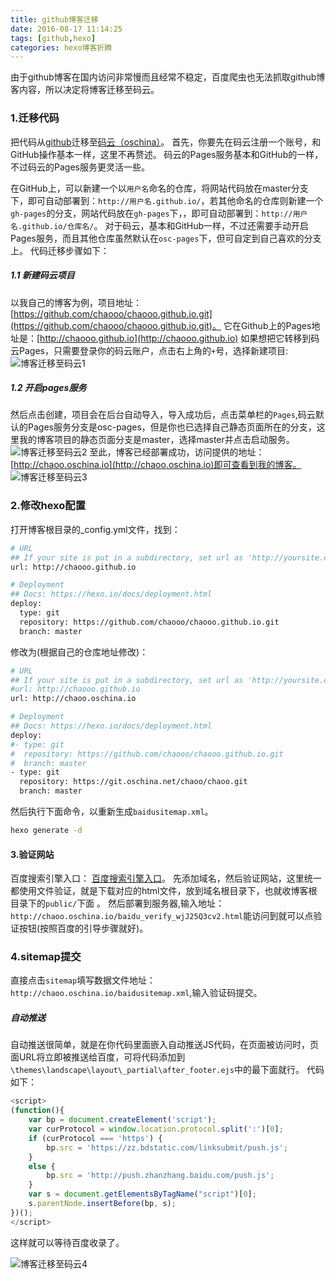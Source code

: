 ```yaml
---
title: github博客迁移
date: 2016-08-17 11:14:25
tags: [github,hexo]
categories: hexo博客折腾
---
```

由于github博客在国内访问非常慢而且经常不稳定，百度爬虫也无法抓取github博客内容，所以决定将博客迁移至码云。
### 1.迁移代码
把代码从[github](https://github.com/)迁移至[码云（oschina）](http://git.oschina.net/)。
首先，你要先在码云注册一个账号，和GitHub操作基本一样，这里不再赘述。
码云的Pages服务基本和GitHub的一样，不过码云的Pages服务更灵活一些。
<!-- more -->
在GitHub上，可以新建一个以`用户名`命名的仓库，将网站代码放在master分支下，即可自动部署到：`http://用户名.github.io/`，若其他命名的仓库则新建一个`gh-pages`的分支，网站代码放在`gh-pages`下，，即可自动部署到：`http://用户名.github.io/仓库名/`。
对于码云，基本和GitHub一样，不过还需要手动开启Pages服务，而且其他仓库虽然默认在`osc-pages`下，但可自定到自己喜欢的分支上。
代码迁移步骤如下：
##### 1.1 新建码云项目
以我自己的博客为例，项目地址：[https://github.com/chaooo/chaooo.github.io.git](https://github.com/chaooo/chaooo.github.io.git)。
它在Github上的Pages地址是：[http://chaooo.github.io](http://chaooo.github.io)
如果想把它转移到码云Pages，只需要登录你的码云账户，点击右上角的`+`号，选择新建项目:
![博客迁移至码云1](http://obzf7z93c.bkt.clouddn.com/blog/oschina.jpg)
##### 1.2 开启pages服务
然后点击创建，项目会在后台自动导入，导入成功后，点击菜单栏的`Pages`,码云默认的Pages服务分支是osc-pages，但是你也已选择自己静态页面所在的分支，这里我的博客项目的静态页面分支是master，选择master并点击启动服务。
![博客迁移至码云2](http://obzf7z93c.bkt.clouddn.com/blog/oschina1.jpg)
至此，博客已经部署成功，访问提供的地址：[http://chaoo.oschina.io](http://chaoo.oschina.io)即可查看到我的博客。
![博客迁移至码云3](http://obzf7z93c.bkt.clouddn.com/blog/oschina2.jpg)

### 2.修改hexo配置
打开博客根目录的_config.yml文件，找到：
``` bash
# URL
## If your site is put in a subdirectory, set url as 'http://yoursite.com/child' and root as '/child/'
url: http://chaooo.github.io

# Deployment
## Docs: https://hexo.io/docs/deployment.html
deploy:
  type: git
  repository: https://github.com/chaooo/chaooo.github.io.git
  branch: master
```
修改为(根据自己的仓库地址修改)：
``` bash
# URL
## If your site is put in a subdirectory, set url as 'http://yoursite.com/child' and root as '/child/'
#url: http://chaooo.github.io
url: http://chaoo.oschina.io

# Deployment
## Docs: https://hexo.io/docs/deployment.html
deploy:
#- type: git
#  repository: https://github.com/chaooo/chaooo.github.io.git
#  branch: master
- type: git
  repository: https://git.oschina.net/chaoo/chaoo.git
  branch: master
```
然后执行下面命令，以重新生成`baidusitemap.xml`。
``` bash
hexo generate -d
```
#### 3.验证网站
百度搜索引擎入口：
[百度搜索引擎入口](http://zhanzhang.baidu.com/linksubmit/url)。
先添加域名，然后验证网站，这里统一都使用文件验证，就是下载对应的html文件，放到域名根目录下，也就收博客根目录下的`public/`下面 。
然后部署到服务器,输入地址：`http://chaoo.oschina.io/baidu_verify_wjJ25Q3cv2.html`能访问到就可以点验证按钮(按照百度的引导步骤就好)。

### 4.sitemap提交
直接点击`sitemap`填写数据文件地址：`http://chaoo.oschina.io/baidusitemap.xml`,输入验证码提交。
##### 自动推送
自动推送很简单，就是在你代码里面嵌入自动推送JS代码，在页面被访问时，页面URL将立即被推送给百度，可将代码添加到`\themes\landscape\layout\_partial\after_footer.ejs`中的最下面就行。
代码如下：
``` javascript
<script>
(function(){
    var bp = document.createElement('script');
    var curProtocol = window.location.protocol.split(':')[0];
    if (curProtocol === 'https') {
        bp.src = 'https://zz.bdstatic.com/linksubmit/push.js';        
    }
    else {
        bp.src = 'http://push.zhanzhang.baidu.com/push.js';
    }
    var s = document.getElementsByTagName("script")[0];
    s.parentNode.insertBefore(bp, s);
})();
</script>
```

这样就可以等待百度收录了。

![博客迁移至码云4](http://obzf7z93c.bkt.clouddn.com/blog/oschina3.jpg)